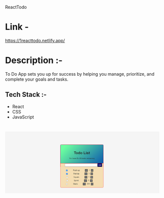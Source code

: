 ReactTodo
# Link -
https://1reacttodo.netlify.app/

# Description :-
 To Do App sets you up for success by helping you manage, prioritize, and complete your goals and tasks.
## Tech Stack :- 
- React
- CSS
- JavaScript

# <img src="https://github.com/sgovind158/WheaterApp/blob/main/image/ReactTodo.png?raw=true" alt="">

